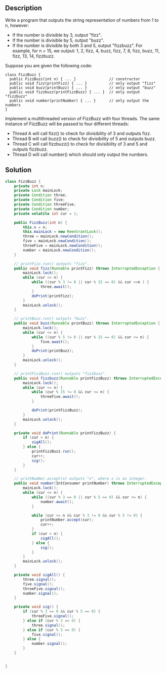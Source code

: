 ## Description

Write a program that outputs the string representation of numbers from 1 to n, however:

- If the number is divisible by 3, output "fizz".
- If the number is divisible by 5, output "buzz".
- If the number is divisible by both 3 and 5, output "fizzbuzz".
For example, for n = 15, we output: 1, 2, fizz, 4, buzz, fizz, 7, 8, fizz, buzz, 11, fizz, 13, 14, fizzbuzz.

Suppose you are given the following code:
```
class FizzBuzz {
  public FizzBuzz(int n) { ... }               // constructor
  public void fizz(printFizz) { ... }          // only output "fizz"
  public void buzz(printBuzz) { ... }          // only output "buzz"
  public void fizzbuzz(printFizzBuzz) { ... }  // only output "fizzbuzz"
  public void number(printNumber) { ... }      // only output the numbers
}
```
Implement a multithreaded version of FizzBuzz with four threads. The same instance of FizzBuzz will be passed to four different threads:

- Thread A will call fizz() to check for divisibility of 3 and outputs fizz.
- Thread B will call buzz() to check for divisibility of 5 and outputs buzz.
- Thread C will call fizzbuzz() to check for divisibility of 3 and 5 and outputs fizzbuzz.
- Thread D will call number() which should only output the numbers.

## Solution

```java
class FizzBuzz {
    private int n;
    private Lock mainLock;
    private Condition three;
    private Condition five;
    private Condition threeFive;
    private Condition number;
    private volatile int cur = 1;

    public FizzBuzz(int n) {
        this.n = n;
        this.mainLock = new ReentrantLock();
        three = mainLock.newCondition();
        five = mainLock.newCondition();
        threeFive = mainLock.newCondition();
        number = mainLock.newCondition();
    }

    // printFizz.run() outputs "fizz".
    public void fizz(Runnable printFizz) throws InterruptedException {
        mainLock.lock();
        while (cur <= n) {
            while ((cur % 3 != 0 || cur % 15 == 0) && cur <=n ) {
                three.await();
            }
            doPrint(printFizz);
        }
        mainLock.unlock();
    }

    // printBuzz.run() outputs "buzz".
    public void buzz(Runnable printBuzz) throws InterruptedException {
        mainLock.lock();
        while (cur <= n) {
            while ((cur % 5 != 0 || cur % 15 == 0) && cur <= n) {
                five.await();
            }
            doPrint(printBuzz);
        }
        mainLock.unlock();
    }

    // printFizzBuzz.run() outputs "fizzbuzz".
    public void fizzbuzz(Runnable printFizzBuzz) throws InterruptedException {
        mainLock.lock();
        while (cur <= n) {
            while (cur % 15 != 0 && cur <= n) {
                threeFive.await();
            }

            doPrint(printFizzBuzz);
        }
        mainLock.unlock();
    }

    private void doPrint(Runnable printFizzBuzz) {
        if (cur > n) {
            sigAll();
        } else {
            printFizzBuzz.run();
            cur++;
            sig();
        }
    }

    // printNumber.accept(x) outputs "x", where x is an integer.
    public void number(IntConsumer printNumber) throws InterruptedException {
        mainLock.lock();
        while (cur <= n) {
            while ((cur % 3 == 0 || cur % 5 == 0) && cur <= n) {
                number.await();
            }

            while (cur <= n && cur % 3 != 0 && cur % 5 != 0) {
                printNumber.accept(cur);
                cur++;
            }
            if (cur > n) {
                sigAll();
            } else {
                sig();
            }
        }
        mainLock.unlock();
    }

    private void sigAll() {
        three.signal();
        five.signal();
        threeFive.signal();
        number.signal();
    }

    private void sig() {
        if (cur % 3 == 0 && cur % 5 == 0) {
            threeFive.signal();
        } else if (cur % 3 == 0) {
            three.signal();
        } else if (cur % 5 == 0) {
            five.signal();
        } else {
            number.signal();
        }
    }


}
```
